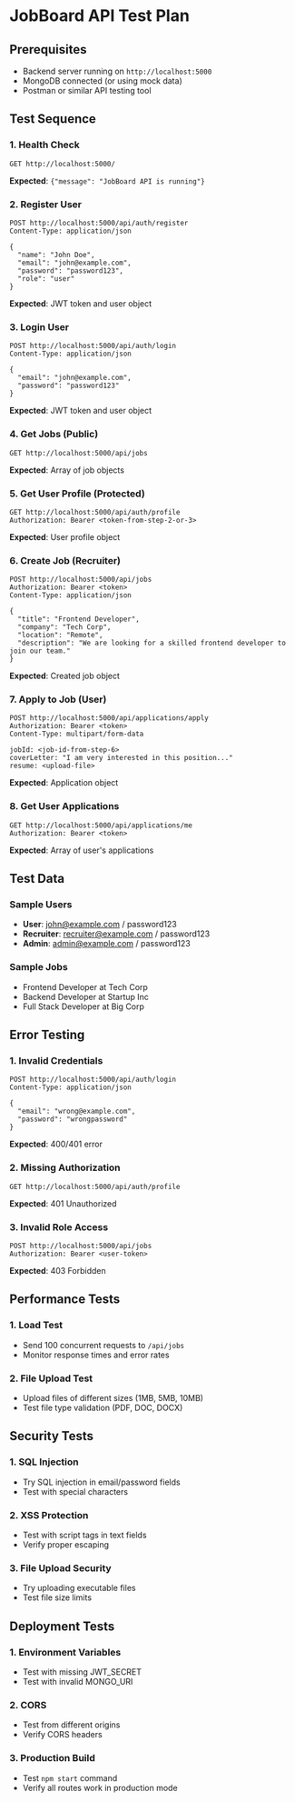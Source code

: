 # JobBoard API Test Plan

## Prerequisites
- Backend server running on `http://localhost:5000`
- MongoDB connected (or using mock data)
- Postman or similar API testing tool

## Test Sequence

### 1. Health Check
```http
GET http://localhost:5000/
```
**Expected**: `{"message": "JobBoard API is running"}`

### 2. Register User
```http
POST http://localhost:5000/api/auth/register
Content-Type: application/json

{
  "name": "John Doe",
  "email": "john@example.com",
  "password": "password123",
  "role": "user"
}
```
**Expected**: JWT token and user object

### 3. Login User
```http
POST http://localhost:5000/api/auth/login
Content-Type: application/json

{
  "email": "john@example.com",
  "password": "password123"
}
```
**Expected**: JWT token and user object

### 4. Get Jobs (Public)
```http
GET http://localhost:5000/api/jobs
```
**Expected**: Array of job objects

### 5. Get User Profile (Protected)
```http
GET http://localhost:5000/api/auth/profile
Authorization: Bearer <token-from-step-2-or-3>
```
**Expected**: User profile object

### 6. Create Job (Recruiter)
```http
POST http://localhost:5000/api/jobs
Authorization: Bearer <token>
Content-Type: application/json

{
  "title": "Frontend Developer",
  "company": "Tech Corp",
  "location": "Remote",
  "description": "We are looking for a skilled frontend developer to join our team."
}
```
**Expected**: Created job object

### 7. Apply to Job (User)
```http
POST http://localhost:5000/api/applications/apply
Authorization: Bearer <token>
Content-Type: multipart/form-data

jobId: <job-id-from-step-6>
coverLetter: "I am very interested in this position..."
resume: <upload-file>
```
**Expected**: Application object

### 8. Get User Applications
```http
GET http://localhost:5000/api/applications/me
Authorization: Bearer <token>
```
**Expected**: Array of user's applications

## Test Data

### Sample Users
- **User**: john@example.com / password123
- **Recruiter**: recruiter@example.com / password123
- **Admin**: admin@example.com / password123

### Sample Jobs
- Frontend Developer at Tech Corp
- Backend Developer at Startup Inc
- Full Stack Developer at Big Corp

## Error Testing

### 1. Invalid Credentials
```http
POST http://localhost:5000/api/auth/login
Content-Type: application/json

{
  "email": "wrong@example.com",
  "password": "wrongpassword"
}
```
**Expected**: 400/401 error

### 2. Missing Authorization
```http
GET http://localhost:5000/api/auth/profile
```
**Expected**: 401 Unauthorized

### 3. Invalid Role Access
```http
POST http://localhost:5000/api/jobs
Authorization: Bearer <user-token>
```
**Expected**: 403 Forbidden

## Performance Tests

### 1. Load Test
- Send 100 concurrent requests to `/api/jobs`
- Monitor response times and error rates

### 2. File Upload Test
- Upload files of different sizes (1MB, 5MB, 10MB)
- Test file type validation (PDF, DOC, DOCX)

## Security Tests

### 1. SQL Injection
- Try SQL injection in email/password fields
- Test with special characters

### 2. XSS Protection
- Test with script tags in text fields
- Verify proper escaping

### 3. File Upload Security
- Try uploading executable files
- Test file size limits

## Deployment Tests

### 1. Environment Variables
- Test with missing JWT_SECRET
- Test with invalid MONGO_URI

### 2. CORS
- Test from different origins
- Verify CORS headers

### 3. Production Build
- Test `npm start` command
- Verify all routes work in production mode
